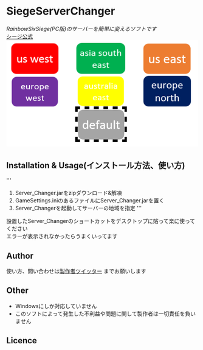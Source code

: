 # SiegeServerChanger
*RainbowSixSiege(PC版)のサーバーを簡単に変えるソフトです*  
[シージ公式](http://www.ubisoft.co.jp/r6s/)
![UI](https://github.com/OkanoShogo0903/SiegeServerChanger/blob/master/image.png "イメージ画像")

## Installation & Usage(インストール方法、使い方)
'''
1. Server_Changer.jarをzipダウンロード&解凍
2. GameSettings.iniのあるファイルにServer_Changer.jarを置く
3. Server_Changerを起動してサーバーの地域を指定
'''

設置したServer_Changerのショートカットをデスクトップに貼って楽に使ってください  
エラーが表示されなかったらうまくいってます

## Author
使い方、問い合わせは[製作者ツイッター](https://twitter.com/okanosyogo)
までお願いします

## Other
* Windowsにしか対応していません  
* このソフトによって発生した不利益や問題に関して製作者は一切責任を負いません

## Licence


